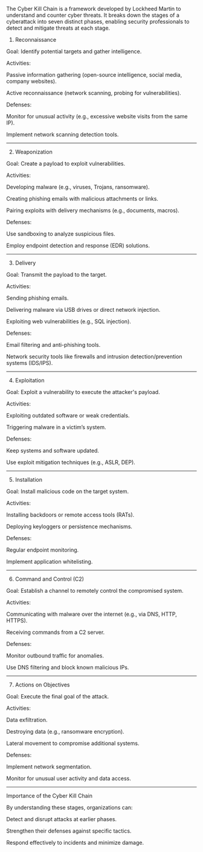 
The Cyber Kill Chain is a framework developed by Lockheed Martin to understand and counter cyber threats. It breaks down the stages of a cyberattack into seven distinct phases, enabling security professionals to detect and mitigate threats at each stage.

1. Reconnaissance

Goal: Identify potential targets and gather intelligence.

Activities:

Passive information gathering (open-source intelligence, social media, company websites).

Active reconnaissance (network scanning, probing for vulnerabilities).


Defenses:

Monitor for unusual activity (e.g., excessive website visits from the same IP).

Implement network scanning detection tools.




---

2. Weaponization

Goal: Create a payload to exploit vulnerabilities.

Activities:

Developing malware (e.g., viruses, Trojans, ransomware).

Creating phishing emails with malicious attachments or links.

Pairing exploits with delivery mechanisms (e.g., documents, macros).


Defenses:

Use sandboxing to analyze suspicious files.

Employ endpoint detection and response (EDR) solutions.




---

3. Delivery

Goal: Transmit the payload to the target.

Activities:

Sending phishing emails.

Delivering malware via USB drives or direct network injection.

Exploiting web vulnerabilities (e.g., SQL injection).


Defenses:

Email filtering and anti-phishing tools.

Network security tools like firewalls and intrusion detection/prevention systems (IDS/IPS).




---

4. Exploitation

Goal: Exploit a vulnerability to execute the attacker's payload.

Activities:

Exploiting outdated software or weak credentials.

Triggering malware in a victim’s system.


Defenses:

Keep systems and software updated.

Use exploit mitigation techniques (e.g., ASLR, DEP).




---

5. Installation

Goal: Install malicious code on the target system.

Activities:

Installing backdoors or remote access tools (RATs).

Deploying keyloggers or persistence mechanisms.


Defenses:

Regular endpoint monitoring.

Implement application whitelisting.




---

6. Command and Control (C2)

Goal: Establish a channel to remotely control the compromised system.

Activities:

Communicating with malware over the internet (e.g., via DNS, HTTP, HTTPS).

Receiving commands from a C2 server.


Defenses:

Monitor outbound traffic for anomalies.

Use DNS filtering and block known malicious IPs.




---

7. Actions on Objectives

Goal: Execute the final goal of the attack.

Activities:

Data exfiltration.

Destroying data (e.g., ransomware encryption).

Lateral movement to compromise additional systems.


Defenses:

Implement network segmentation.

Monitor for unusual user activity and data access.




---

Importance of the Cyber Kill Chain

By understanding these stages, organizations can:

Detect and disrupt attacks at earlier phases.

Strengthen their defenses against specific tactics.

Respond effectively to incidents and minimize damage.


